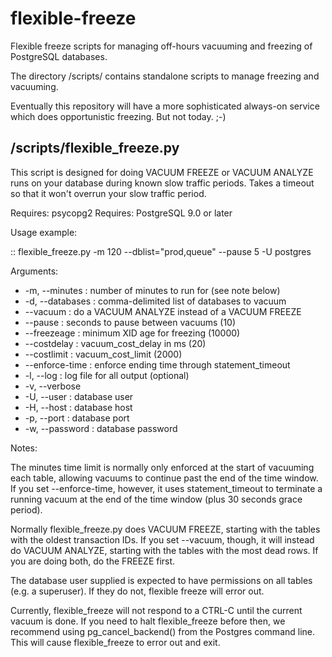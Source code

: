 flexible-freeze
===============

Flexible freeze scripts for managing off-hours vacuuming and freezing of PostgreSQL databases.

The directory /scripts/ contains standalone scripts to manage freezing and vacuuming.

Eventually this repository will have a more sophisticated always-on service which does opportunistic freezing.  But not today. ;-)

/scripts/flexible_freeze.py
---------------------------

This script is designed for doing VACUUM FREEZE or VACUUM ANALYZE
runs on your database during known slow traffic periods. Takes a
timeout so that it won't overrun your slow traffic period.

Requires: psycopg2
Requires: PostgreSQL 9.0 or later

Usage example:

::
    flexible_freeze.py -m 120 --dblist="prod,queue" --pause 5 -U postgres

Arguments:

* -m, --minutes : number of minutes to run for (see note below)
* -d, --databases : comma-delimited list of databases to vacuum
* --vacuum : do a VACUUM ANALYZE instead of a VACUUM FREEZE
* --pause : seconds to pause between vacuums (10)
* --freezeage : minimum XID age for freezing (10000)
* --costdelay : vacuum_cost_delay in ms (20)
* --costlimit : vacuum_cost_limit (2000)
* --enforce-time : enforce ending time through statement_timeout
* -l, --log : log file for all output (optional)
* -v, --verbose
* -U, --user : database user
* -H, --host : database host
* -p, --port : database port
* -w, --password : database password

Notes:

The minutes time limit is normally only enforced at the start of vacuuming each table, allowing vacuums to continue past the end of the time window.  If you set --enforce-time, however, it uses statement_timeout to terminate a running vacuum at the end of the time window (plus 30 seconds grace period).

Normally flexible_freeze.py does VACUUM FREEZE, starting with the tables with the oldest transaction IDs.  If you set --vacuum, though, it will instead do VACUUM ANALYZE, starting with the tables with the most dead rows.  If you are doing both, do the FREEZE first.

The database user supplied is expected to have permissions on all tables (e.g. a superuser).  If they do not, flexible freeze will error out.

Currently, flexible_freeze will not respond to a CTRL-C until the current vacuum is done.  If you need to halt flexible_freeze before then, we recommend using pg_cancel_backend() from the Postgres command line.  This will cause flexible_freeze to error out and exit.


